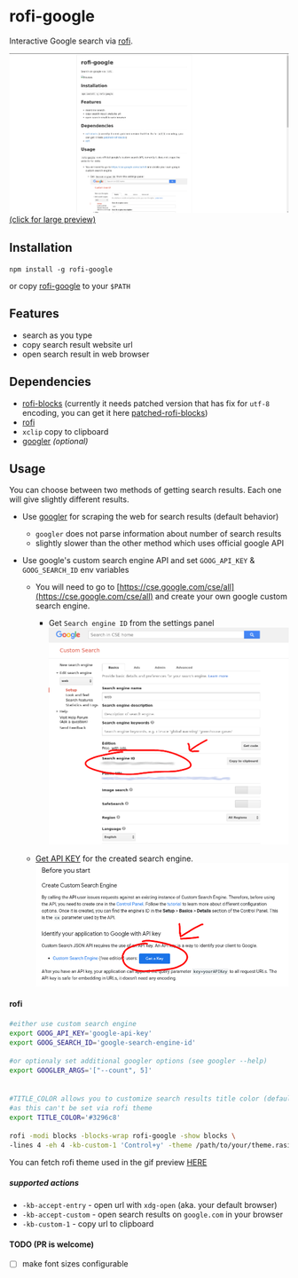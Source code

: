 # rofi-google
Interactive Google search via [rofi](https://github.com/DaveDavenport/rofi/).  

[![Preview](https://github.com/fogine/rofi-google/blob/master/rofi-google.gif)](https://github.com/fogine/rofi-google/blob/master/rofi-google.gif)
[(click for large preview)](https://github.com/fogine/rofi-google/blob/master/rofi-google.gif)

Installation
-------------------
`npm install -g rofi-google`

or copy [rofi-google](/rofi-google) to your `$PATH`

Features
-------------------
* search as you type
* copy search result website url
* open search result in web browser

Dependencies
-------------------
* [rofi-blocks](https://github.com/OmarCastro/rofi-blocks) (currently it needs patched version that has fix for `utf-8` encoding, you can get it here [patched-rofi-blocks](https://github.com/fogine/rofi-blocks/tree/next))
* [rofi](https://github.com/DaveDavenport/rofi/)
* `xclip` copy to clipboard
* [googler](https://github.com/jarun/googler) *(optional)*  

Usage
------------------

You can choose between two methods of getting search results. Each one will give slightly different results.  

- Use [googler](https://github.com/jarun/googler) for scraping the web for search results (default behavior)
    - `googler` does not parse information about number of search results
    - slightly slower than the other method which uses official google API
- Use google's custom search engine API and set `GOOG_API_KEY` & `GOOG_SEARCH_ID` env variables

    - You will need to go to [https://cse.google.com/cse/all](https://cse.google.com/cse/all) and create your own google custom search engine.
        - Get `Search engine ID` from the settings panel  
         ![Preview](https://github.com/fogine/rofi-google/blob/master/search_engine_key.png)

    - [Get API KEY](https://developers.google.com/custom-search/v1/introduction#identify_your_application_to_google_with_api_key) for the created search engine.
        ![Preview](https://github.com/fogine/rofi-google/blob/master/api_key.png)


#### rofi

```bash
#either use custom search engine
export GOOG_API_KEY='google-api-key'
export GOOG_SEARCH_ID='google-search-engine-id'

#or optionaly set additional googler options (see googler --help)
export GOOGLER_ARGS='["--count", 5]'


#TITLE_COLOR allows you to customize search results title color (default blue),
#as this can't be set via rofi theme
export TITLE_COLOR='#3296c8'

rofi -modi blocks -blocks-wrap rofi-google -show blocks \ 
-lines 4 -eh 4 -kb-custom-1 'Control+y' -theme /path/to/your/theme.rasi
``` 

You can fetch rofi theme used in the gif preview [HERE](https://github.com/fogine/dotfiles/blob/master/rofi/google_theme.css)

##### supported actions

- `-kb-accept-entry` - open url with `xdg-open` (aka. your default browser)
- `-kb-accept-custom` - open search results on `google.com` in your browser
- `-kb-custom-1` - copy url to clipboard


#### TODO (PR is welcome)

- [ ] make font sizes configurable
